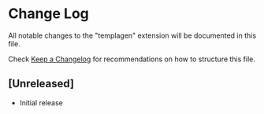 # Change Log

All notable changes to the "templagen" extension will be documented in this file.

Check [Keep a Changelog](http://keepachangelog.com/) for recommendations on how to structure this file.

## [Unreleased]

- Initial release